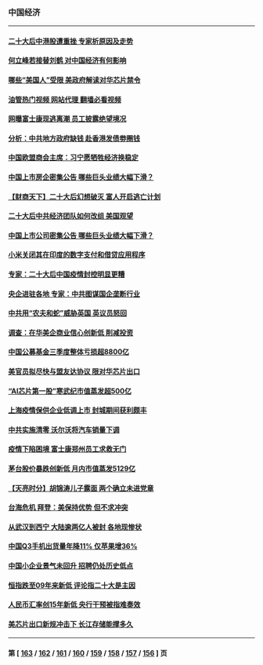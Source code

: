 ### 中国经济
---
#### [二十大后中港股遭重挫 专家析原因及走势](../../pages/ncid283/n13855972.md?10311245) 
#### [何立峰若接替刘鹤 对中国经济有何影响](../../pages/ncid283/n13855973.md?10311245) 
#### [哪些“美国人”受限 美政府解读对华芯片禁令](../../pages/ncid283/n13855991.md?10311245) 
#### [油管热门视频 网站代理 翻墙必看视频](http://132.145.103.77:81/youtube.html?10311245)
#### [网曝富士康现逃离潮 员工披露绝望境况](../../pages/ncid283/n13855878.md?10311245) 
#### [分析：中共地方政府缺钱 赴香港发债劵圈钱](../../pages/ncid283/n13855612.md?10311245) 
#### [中国欧盟商会主席：习宁愿牺牲经济换稳定](../../pages/ncid283/n13855497.md?10311245) 
#### [中国上市房企密集公告 哪些巨头业绩大幅下滑？](../../pages/ncid283/n13855504.md?10311245) 
#### [【财商天下】二十大后幻想破灭 富人开启逃亡计划](../../pages/ncid283/n13854942.md?10311245) 
#### [二十大后中共经济团队如何改组 美国观望](../../pages/ncid283/n13854967.md?10311245) 
#### [中国上市公司密集公告 哪些巨头业绩大幅下滑？](../../pages/ncid283/n13854949.md?10311245) 
#### [小米关闭其在印度的数字支付和借贷应用程序](../../pages/ncid283/n13854939.md?10311245) 
#### [专家：二十大后中国疫情封控明显更糟](../../pages/ncid283/n13854904.md?10311245) 
#### [央企进驻各地 专家：中共图谋国企垄断行业](../../pages/ncid283/n13854554.md?10311245) 
#### [中共用“农夫和蛇”威胁英国 英议员怒回](../../pages/ncid283/n13854850.md?10311245) 
#### [调查：在华美企商业信心创新低 削减投资](../../pages/ncid283/n13854463.md?10311245) 
#### [中国公募基金三季度整体亏损超8800亿](../../pages/ncid283/n13854255.md?10311245) 
#### [美官员拟尽快与盟友达协议 限对华芯片出口](../../pages/ncid283/n13854250.md?10311245) 
#### [“AI芯片第一股”寒武纪市值蒸发超500亿](../../pages/ncid283/n13854246.md?10311245) 
#### [上海疫情保供企业低调上市 封城期间获利颇丰](../../pages/ncid283/n13854232.md?10311245) 
#### [中共实施清零 沃尔沃将汽车销量下调](../../pages/ncid283/n13854166.md?10311245) 
#### [疫情下陷困境 富士康郑州员工求救无门](../../pages/ncid283/n13854156.md?10311245) 
#### [茅台股价暴跌创新低 月内市值蒸发5129亿](../../pages/ncid283/n13854164.md?10311245) 
#### [【天亮时分】胡锦涛儿子露面 两个确立未进党章](../../pages/ncid283/n13854056.md?10311245) 
#### [台海危机 拜登：美保持优势 但不求冲突](../../pages/ncid283/n13854087.md?10311245) 
#### [从武汉到西宁 大陆逾两亿人被封 各地现惨状](../../pages/ncid283/n13853937.md?10311245) 
#### [中国Q3手机出货量年降11% 仅苹果增36%](../../pages/ncid283/n13853847.md?10311245) 
#### [中国小企业景气未回升 招聘仍处历史低点](../../pages/ncid283/n13853802.md?10311245) 
#### [恒指跌至09年来新低 评论指二十大是主因](../../pages/ncid283/n13853778.md?10311245) 
#### [人民币汇率创15年新低 央行干预被指难奏效](../../pages/ncid283/n13853747.md?10311245) 
#### [美芯片出口新规冲击下 长江存储能撑多久](../../pages/ncid283/n13853534.md?10311245) 

---
#### 第 [ [163](./163.md?10311245) / [162](./162.md?10311245) / [161](./161.md?10311245) / [160](./160.md?10311245) / [159](./159.md?10311245) / [158](./158.md?10311245) / [157](./157.md?10311245) / [156](./156.md?10311245) ] 页
